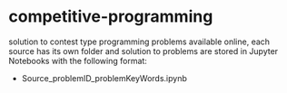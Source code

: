 # competitive-programming
solution to contest type programming problems available online, each source has its own folder and solution to problems are stored in Jupyter Notebooks with the following format:
- Source_problemID_problemKeyWords.ipynb

